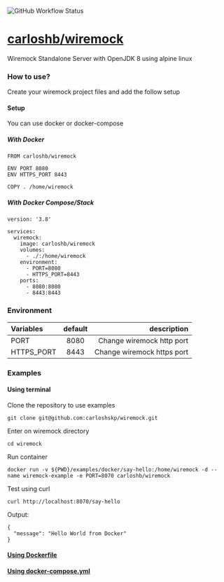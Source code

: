 ![GitHub Workflow Status](https://img.shields.io/github/workflow/status/carloshskp/wiremock/ci)

# [carloshb/wiremock](https://github.com/carloshskp/wiremock)
Wiremock Standalone Server with OpenJDK 8 using alpine linux

### How to use?
Create your wiremock project files and add the follow setup

#### Setup
You can use docker or docker-compose

##### With Docker
```
FROM carloshb/wiremock

ENV PORT 8080
ENV HTTPS_PORT 8443

COPY . /home/wiremock
```

##### With Docker Compose/Stack

```
version: '3.8'

services:
  wiremock:
    image: carloshb/wiremock
    volumes:
      - ./:/home/wiremock
    environment:
      - PORT=8080
      - HTTPS_PORT=8443
    ports:
      - 8080:8080
      - 8443:8443
```

### Environment
| Variables | default | description |
|:----------|:-------:| -----------:|
| PORT      |8080     | Change wiremock http port
| HTTPS_PORT|8443     | Change wiremock https port

### Examples
#### Using terminal
Clone the repository to use examples

```
git clone git@github.com:carloshskp/wiremock.git
```
Enter on wiremock directory
```
cd wiremock
```
Run container

```
docker run -v ${PWD}/examples/docker/say-hello:/home/wiremock -d --name wiremock-example -e PORT=8070 carloshb/wiremock
``` 

Test using curl

```
curl http://localhost:8070/say-hello
```

Output:

```
{
  "message": "Hello World from Docker"
}

```

#### [Using Dockerfile](https://github.com/carloshskp/wiremock/blob/master/examples/docker/say-hello/README.md)

#### [Using docker-compose.yml](https://github.com/carloshskp/wiremock/blob/master/examples/docker-compose/say-hello/README.md)
